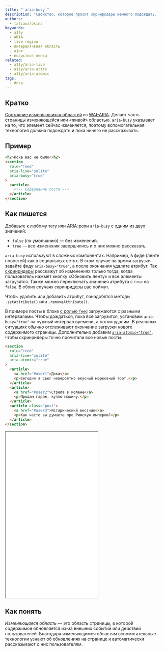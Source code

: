 ```yaml
---
title: "`aria-busy`"
description: "Свойство, которое просит скринридеры немного подождать. Тут, вообще-то, очередь!"
authors:
  - tatianafokina
keywords:
  - a11y
  - ARIA
  - live region
  - интерактивная область
  - ajax
  - новостная лента
related:
  - a11y/aria-live
  - a11y/aria-attrs
  - a11y/aria-atomic
tags:
  - doka
---
```


## Кратко

[Состояние изменяющихся областей](/a11y/aria-attrs/#atributy-izmenyayushchihsya-oblastey) из [WAI-ARIA](/a11y/aria-intro/#specifikaciya). Делает часть страницы изменяющейся или «живой» областью. `aria-busy` указывает на то, что элемент сейчас изменяется, поэтому вспомогательная технология должна подождать и пока ничего не рассказывать.

## Пример

```html
<h2>Пока вас не было</h2>
<section
  role="feed"
  aria-live="polite"
  aria-busy="true"
>
  <article>
    <!-- Содержание поста -->
  </article>
</section>
```

## Как пишется

Добавьте к любому тегу или [ARIA-роли](/a11y/aria-roles/) `aria-busy` с одним из двух значений:

- `false` (по умолчанию) — без изменений.
- `true` — все изменения завершились и о них можно рассказать.

`aria-busy` используют в сложных компонентах. Например, в фиде (ленте новостей) как в социальных сетях. В этом случае на время загрузки задайте фиду `aria-busy="true"`, а после окончания удалите атрибут. Так [скринридеры](/a11y/screenreaders/) расскажут об изменениях только тогда, когда пользователь нажмёт кнопку «Обновить ленту» и все элементы загрузятся. Также можно переключать значения атрибута с `true` на `false`. В обоих случаях скринридеры вас поймут.

Чтобы удалить или добавить атрибут, понадобятся методы `.setAttribute()` или `.removeAttribute()`.

В примере посты в блоке [с ролью `feed`](/a11y/role-feed/) загружаются с разными интервалами. Чтобы дождаться, пока всё загрузится, установим `aria-busy="true"` на нужный интервал времени, а потом удалим. В реальных ситуациях обычно отслеживают окончание загрузки нового содержимого страницы. Дополнительно добавим [`aria-atomic="true"`](/a11y/aria-atomic/), чтобы скринридеры точно прочитали все новые посты.

```html
<section
  role="feed"
  aria-live="polite"
  aria-atomic="true"
>
  <article>
    <a href="#user1">Дока</a>
    <p>Сегодня я съел невероятно вкусный морковный торт.</p>
  </article>
  <article>
    <a href="#user2">Стрела в колене</a>
    <p>Продам гараж, куплю машину.</p>
  </article>
  <article class="post">
    <a href="#user3">Исторический вестник</a>
    <p>Как часто вы думаете про Римскую империю?</p>
  </article>
</section>
```

<iframe title="Фид с атрибутом aria-busy" src="demos/feed/" height="540"></iframe>

## Как понять

_Изменяющаяся область_ — это область страницы, в которой содержимое обновляется из-за внешних событий или действий пользователей. Благодаря изменяющимся областям вспомогательные технологии узнают об обновлениях на странице и автоматически рассказывают о них пользователям.
